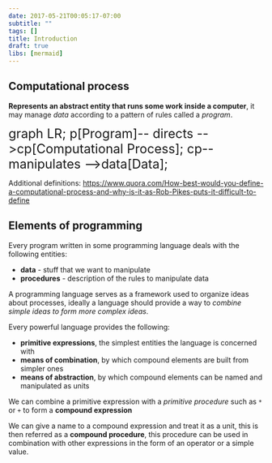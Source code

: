 ```yaml
---
date: 2017-05-21T00:05:17-07:00
subtitle: ""
tags: []
title: Introduction
draft: true
libs: [mermaid]
---
```


## Computational process

**Represents an abstract entity that runs some work inside a computer**, it may manage *data* according to a pattern of rules called a *program*.

<div class="mermaid" style="font-size: 25px">
graph LR;
  p[Program]-- directs -->cp[Computational Process];
  cp-- manipulates -->data[Data];
</div>

Additional definitions: https://www.quora.com/How-best-would-you-define-a-computational-process-and-why-is-it-as-Rob-Pikes-puts-it-difficult-to-define

## Elements of programming

Every program written in some programming language deals with the following entities:

- **data** - stuff that we want to manipulate
- **procedures** - description of the rules to manipulate data

A programming language serves as a framework used to organize ideas about processes, ideally a language should provide a way to *combine simple ideas to form more complex ideas*.

Every powerful language provides the following:

- **primitive expressions**, the simplest entities the language is concerned with
- **means of combination**, by which compound elements are built from simpler ones
- **means of abstraction**, by which compound elements can be named and manipulated as units

We can combine a primitive expression with a *primitive procedure* such as `*` or `+` to form a **compound expression**

We can give a name to a compound expression and treat it as a unit, this is then referred as a **compound procedure**, this procedure can be used in combination with other expressions in the form of an operator or a simple value.

